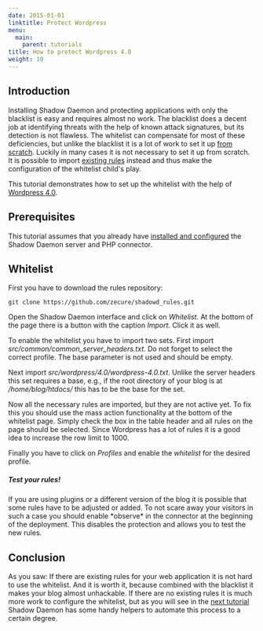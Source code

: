```yaml
---
date: 2015-01-01
linktitle: Protect Wordpress
menu:
  main:
    parent: tutorials
title: How to protect Wordpress 4.0
weight: 10
---
```


## Introduction

Installing Shadow Daemon and protecting applications with only the blacklist is easy and requires almost no work.
The blacklist does a decent job at identifying threats with the help of known attack signatures, but its detection is not flawless.
The whitelist can compensate for most of these deficiencies, but unlike the blacklist it is a lot of work to set it up [from scratch](/tutorials/protect_applications).
Luckily in many cases it is not necessary to set it up from scratch.
It is possible to import [existing rules](https://github.com/zecure/shadowd_rules) instead and thus make the configuration of the whitelist child's play.

This tutorial demonstrates how to set up the whitelist with the help of [Wordpress 4.0](https://github.com/zecure/shadowd_rules/tree/master/src/wordpress/4.0).

## Prerequisites

This tutorial assumes that you already have [installed and configured](/overview/shadowd) the Shadow Daemon server and PHP connector.

## Whitelist

First you have to download the rules repository:

    git clone https://github.com/zecure/shadowd_rules.git

Open the Shadow Daemon interface and click on *Whitelist*.
At the bottom of the page there is a button with the caption *Import*.
Click it as well.

To enable the whitelist you have to import two sets.
First import *src/common/common_server_headers.txt*.
Do not forget to select the correct profile.
The base parameter is not used and should be empty.

Next import *src/wordpress/4.0/wordpress-4.0.txt*.
Unlike the server headers this set requires a base, e.g., if the root directory of your blog is at */home/blog/htdocs/* this has to be the base for the set.

Now all the necessary rules are imported, but they are not active yet.
To fix this you should use the mass action functionality at the bottom of the whitelist page.
Simply check the box in the table header and all rules on the page should be selected.
Since Wordpress has a lot of rules it is a good idea to increase the row limit to 1000.

Finally you have to click on *Profiles* and enable the *whitelist* for the desired profile.

<div class="note info">
<h5>Test your rules!</h5>
<p>If you are using plugins or a different version of the blog it is possible that some rules have to be adjusted or added. To not scare away your visitors in such a case you should enable *observe* in the connector at the beginning of the deployment. This disables the protection and allows you to test the new rules.</p>
</div>

## Conclusion

As you saw: If there are existing rules for your web application it is not hard to use the whitelist.
And it is worth it, because combined with the blacklist it makes your blog almost unhackable.
If there are no existing rules it is much more work to configure the whitelist, but as you will see in the [next tutorial](/tutorials/protect_applications) Shadow Daemon has some handy helpers to automate this process to a certain degree.

